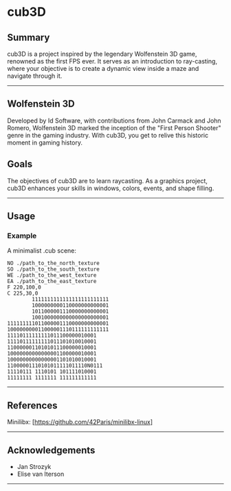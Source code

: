 
# cub3D

## Summary
cub3D is a project inspired by the legendary Wolfenstein 3D game, renowned as the first FPS ever. It serves as an introduction to ray-casting, where your objective is to create a dynamic view inside a maze and navigate through it.

---

## Wolfenstein 3D
Developed by Id Software, with contributions from John Carmack and John Romero, Wolfenstein 3D marked the inception of the "First Person Shooter" genre in the gaming industry. With cub3D, you get to relive this historic moment in gaming history.

## Goals
The objectives of cub3D are to learn raycasting. As a graphics project, cub3D enhances your skills in windows, colors, events, and shape filling.

---

## Usage

### Example
A minimalist .cub scene:
```
NO ./path_to_the_north_texture
SO ./path_to_the_south_texture
WE ./path_to_the_west_texture
EA ./path_to_the_east_texture
F 220,100,0
C 225,30,0
		1111111111111111111111111
		1000000000110000000000001
		1011000001110000000000001
		1001000000000000000000001
111111111011000001110000000000001
100000000011000001110111111111111
11110111111111011100000010001
11110111111111011101010010001
11000000110101011100000010001
10000000000000001100000010001
10000000000000001101010010001
11000001110101011111011110N0111
11110111 1110101 101111010001
11111111 1111111 111111111111
```
---

## References

Minilibx: [https://github.com/42Paris/minilibx-linux]

---

## Acknowledgements
- Jan Strozyk
- Elise van Iterson

---

